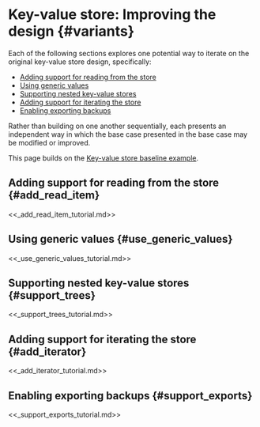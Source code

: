# Key-value store: Improving the design {#variants}

Each of the following sections explores one potential way to iterate
on the original key-value store design, specifically:

+   [Adding support for reading from the store](#add_read_item)
+   [Using generic values](#use_generic_values)
+   [Supporting nested key-value stores](#support_trees)
+   [Adding support for iterating the store](#add_iterator)
+   [Enabling exporting backups](#support_exports)

Rather than building on one another sequentially, each
presents an independent way in which the base case presented
in the base case may be modified or improved.

This page builds on the
[Key-value store baseline example](/docs/development/languages/fidl/examples/key_value_store/README.md).

<!-- DO_NOT_REMOVE_COMMENT (Why? See: /tools/fidl/scripts/canonical_example/README.md) -->

## Adding support for reading from the store {#add_read_item}

<<_add_read_item_tutorial.md>>

## Using generic values {#use_generic_values}

<<_use_generic_values_tutorial.md>>

## Supporting nested key-value stores {#support_trees}

<<_support_trees_tutorial.md>>

## Adding support for iterating the store {#add_iterator}

<<_add_iterator_tutorial.md>>

## Enabling exporting backups {#support_exports}

<<_support_exports_tutorial.md>>

<!-- /DO_NOT_REMOVE_COMMENT (Why? See: /tools/fidl/scripts/canonical_example/README.md) -->
